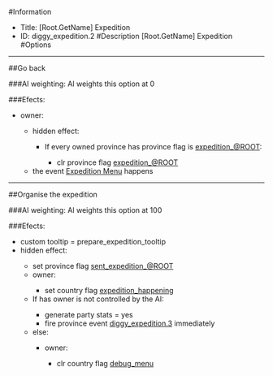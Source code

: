 #Information
 - Title: [Root.GetName] Expedition
 - ID: diggy_expedition.2
#Description
[Root.GetName] Expedition
#Options

___
##Go back

###AI weighting:
AI weights this option at 0


###Efects:<ul><li>owner:</li><ul><li>hidden effect:</li><ul><li>If every owned province has province flag is [expedition_@ROOT](../flags/expedition_root.md):</li><ul><li>clr province flag [expedition_@ROOT](../flags/expedition_root.md)</li></ul></ul><li>the event [Expedition Menu](../events/expedition_menu.md) happens</li></ul></ul>

___
##Organise the expedition

###AI weighting:
AI weights this option at 100


###Efects:<ul><li>custom tooltip = prepare_expedition_tooltip</li><li>hidden effect:</li><ul><li>set province flag [sent_expedition_@ROOT](../flags/sent_expedition_root.md)</li><li>owner:</li><ul><li>set country flag [expedition_happening](../flags/expedition_happening.md)</li></ul><li>If has owner is not controlled by the AI:</li><ul><li>generate party stats = yes</li><li>fire province event [diggy_expedition.3](diggy_expedition.3_slug) immediately </li></ul><li>else:</li><ul><li>owner:</li><ul><li>clr country flag [debug_menu](../flags/debug_menu.md)</li></ul></ul></ul></ul>

